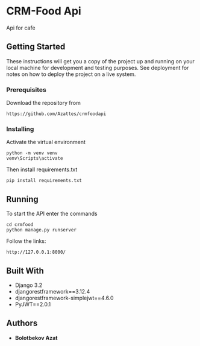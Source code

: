 # CRM-Food Api

Api for cafe

## Getting Started

These instructions will get you a copy of the project up and running on your local machine for development and testing purposes. See deployment for notes on how to deploy the project on a live system.

### Prerequisites

Download the repository from 
```
https://github.com/Azattes/crmfoodapi
```

### Installing

Activate the virtual environment
```
python -m venv venv
venv\Scripts\activate
```
Then install requirements.txt
```
pip install requirements.txt
```

## Running

To start the API enter the commands
```
cd crmfood
python manage.py runserver
```
Follow the links:
```
http://127.0.0.1:8000/
```

## Built With

+ Django 3.2
+ djangorestframework==3.12.4
+ djangorestframework-simplejwt==4.6.0
+ PyJWT==2.0.1

## Authors

* **Bolotbekov Azat**
